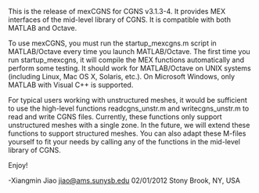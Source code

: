 
This is the release of mexCGNS for CGNS v3.1.3-4. It provides MEX 
interfaces of the mid-level library of CGNS. It is compatible with both 
MATLAB and Octave. 

To use mexCGNS, you must run the startup_mexcgns.m script in MATLAB/Octave 
every time you launch MATLAB/Octave. The first time you run startup_mexcgns, 
it will compile the MEX functions automatically and perform some testing.
It should work for MATLAB/Octave on UNIX systems (including Linux, Mac OS X, 
Solaris, etc.). On Microsoft Windows, only MATLAB with Visual C++ is supported.

For typical users working with unstructured meshes, it would be sufficient 
to use the high-level functions readcgns_unstr.m and writecgns_unstr.m to 
read and write CGNS files. Currently, these functions only support 
unstructured meshes with a single zone. In the future, we will extend these 
functions to support structured meshes. You can also adapt these M-files 
yourself to fit your needs by calling any of the functions in the mid-level 
library of CGNS.

Enjoy!

-Xiangmin Jiao
jiao@ams.sunysb.edu
02/01/2012
Stony Brook, NY, USA
